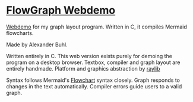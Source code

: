 # [FlowGraph Webdemo](Buhlean.github.io)
[Webdemo](Buhlean.github.io) for my graph layout program. Written in C, it compiles Mermaid flowcharts.


Made by Alexander Buhl.

Written entirely in C.
This web version exists purely for demoing the program on a desktop browser.
Textbox, compiler and graph layout are entirely handmade.
Platform and graphics abstraction by [raylib](raylib.com)

Syntax follows Mermaid's [Flowchart](https://mermaid-js.github.io/mermaid/#/flowchart) syntax closely.
Graph responds to changes in the text automatically.
Compiler errors guide users to a valid graph.
